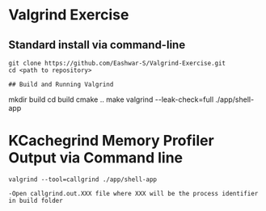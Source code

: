 # Valgrind Exercise

## Standard install via command-line
```
git clone https://github.com/Eashwar-S/Valgrind-Exercise.git
cd <path to repository>

## Build and Running Valgrind
```

mkdir build
cd build
cmake ..
make
valgrind --leak-check=full ./app/shell-app

# KCachegrind Memory Profiler Output via Command line
```
valgrind --tool=callgrind ./app/shell-app

-Open callgrind.out.XXX file where XXX will be the process identifier in build folder







